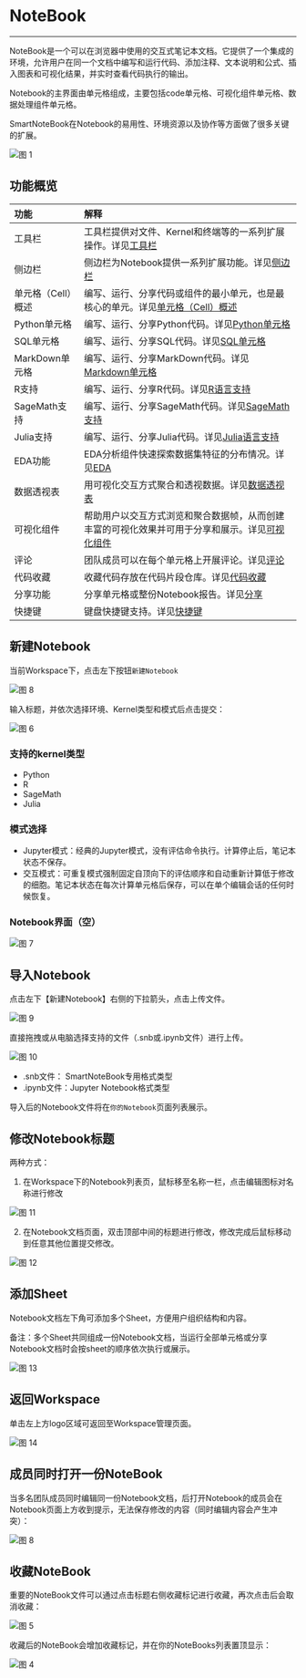 # NoteBook
---
<!-- NoteBook是一个可以在浏览器中使用的交互式笔记本文档，它的核心任务是通过将文字、代码、图表、公式、结论都整合在一个文档中，能够将整个分析过程完整清晰地表述，并能够以网页的形式进行分享。

Notebook可以实现将代码、文字完美结合起来，因此非常适合从事机器学习、数据分析等数据科学工作的人员使用。

逻辑视图的主界面由单元组成，包括“代码”单元、“标记和文本”单元、输入参数以及“显示”单元（如“表格显示”单元）。
然而，Hex在一些关键方面扩展了笔记本电脑模型： -->

NoteBook是一个可以在浏览器中使用的交互式笔记本文档。它提供了一个集成的环境，允许用户在同一个文档中编写和运行代码、添加注释、文本说明和公式、插入图表和可视化结果，并实时查看代码执行的输出。

Notebook的主界面由单元格组成，主要包括code单元格、可视化组件单元格、数据处理组件单元格。

SmartNoteBook在Notebook的易用性、环境资源以及协作等方面做了很多关键的扩展。

![图 1](../images/4439cf1646f26c013a25d09d6b415cdf9e6f92d065c2246365138e148ea4ad79.png)  

## 功能概览

| 功能 | 解释 | 
| :-----| :---- | 
| 工具栏 | 工具栏提供对文件、Kernel和终端等的一系列扩展操作。详见<a href="./Toolbar.md" title="工具栏">工具栏</a>  | 
| 侧边栏 | 侧边栏为Notebook提供一系列扩展功能。详见<a href="./Sidebar.md" title="侧边栏">侧边栏</a>   | 
| 单元格（Cell）概述 | 编写、运行、分享代码或组件的最小单元，也是最核心的单元。详见<a href="./Cell.md" title="单元格（Cell）概述">单元格（Cell）概述</a>   | 
| Python单元格 | 编写、运行、分享Python代码。详见<a href="./Python.md" title="Python单元格">Python单元格</a>   | 
| SQL单元格 | 编写、运行、分享SQL代码。详见<a href="./SQL.md" title="SQL单元格">SQL单元格</a>   | 
| MarkDown单元格 | 编写、运行、分享MarkDown代码。详见<a href="./Markdown.md" title="Markdown单元格">Markdown单元格</a>   | 
| R支持 | 编写、运行、分享R代码。详见<a href="./R.md" title="R单元格">R语言支持</a>   | 
| SageMath支持 | 编写、运行、分享SageMath代码。详见<a href="./SageMath.md" title="SageMath单元格">SageMath支持</a>   | 
| Julia支持 | 编写、运行、分享Julia代码。详见<a href="./Julia.md" title="Julia单元格">Julia语言支持</a>   | 
| EDA功能 | EDA分析组件快速探索数据集特征的分布情况。详见<a href="./EDA.md" title="EDA">EDA</a> | 
| 数据透视表 | 用可视化交互方式聚合和透视数据。详见<a href="./DataTransform.md" title="数据透视表">数据透视表</a> | 
| 可视化组件 | 帮助用户以交互方式浏览和聚合数据帧，从而创建丰富的可视化效果并可用于分享和展示。详见<a href="./Visualization.md" title="可视化组件">可视化组件</a> | 
| 评论 | 团队成员可以在每个单元格上开展评论。详见<a href="./Comments.md" title="评论">评论</a> |
| 代码收藏 | 收藏代码存放在代码片段仓库。详见<a href="./Collections.md" title="代码收藏">代码收藏</a> |  
| 分享功能 | 分享单元格或整份Notebook报告。详见<a href="./Share.md" title="分享">分享</a> | 
| 快捷键 | 键盘快捷键支持。详见<a href="./Shortcuts.md" title="快捷键">快捷键</a> | 

## 新建Notebook

<span id="newnb"></span>

当前Workspace下，点击左下按钮`新建Notebook`

![图 8](../images/createnote.png)  

输入标题，并依次选择环境、Kernel类型和模式后点击提交：

![图 6](../images/notebook_ker.png)  

### 支持的kernel类型

  * Python
  * R
  * SageMath
  * Julia

### 模式选择

  * Jupyter模式：经典的Jupyter模式，没有评估命令执行。计算停止后，笔记本状态不保存。
  * 交互模式：可重复模式强制固定自顶向下的评估顺序和自动重新计算低于修改的细胞。笔记本状态在每次计算单元格后保存，可以在单个编辑会话的任何时候恢复。
  
### Notebook界面（空）

![图 7](../images/newnotebooks.png)  

## 导入Notebook

点击左下【新建Notebook】右侧的下拉箭头，点击上传文件。  

![图 9](../images/importfile.png)  
 
直接拖拽或从电脑选择支持的文件（.snb或.ipynb文件）进行上传。

![图 10](../images/uploadfile.png)  

- .snb文件： SmartNoteBook专用格式类型
- .ipynb文件：Jupyter Notebook格式类型

导入后的Notebook文件将在`你的Notebook`页面列表展示。  

## 修改Notebook标题

两种方式：

1. 在Workspace下的Notebook列表页，鼠标移至名称一栏，点击编辑图标对名称进行修改

![图 11](../images/alter.png)  

2. 在Notebook文档页面，双击顶部中间的标题进行修改，修改完成后鼠标移动到任意其他位置提交修改。  

![图 12](../images/alter2.png)  

## 添加Sheet

Notebook文档左下角可添加多个Sheet，方便用户组织结构和内容。

备注：多个Sheet共同组成一份Notebook文档，当运行全部单元格或分享Notebook文档时会按sheet的顺序依次执行或展示。

![图 13](../images/sheets.png)  

## 返回Workspace

单击左上方logo区域可返回至Workspace管理页面。

![图 14](../images/logoarea.png)  

## 成员同时打开一份NoteBook

当多名团队成员同时编辑同一份Notebook文档，后打开Notebook的成员会在Notebook页面上方收到提示，无法保存修改的内容（同时编辑内容会产生冲突）：

![图 8](../images/confli.png)  

## 收藏NoteBook

重要的NoteBook文件可以通过点击标题右侧收藏标记进行收藏，再次点击后会取消收藏：

![图 5](../images/%E6%94%B6%E8%97%8FNoteBooks%E6%88%90%E5%8A%9F%E5%92%8C%E5%8F%96%E6%B6%88.gif)  

收藏后的NoteBook会增加收藏标记，并在你的NoteBooks列表置顶显示：

![图 4](../images/%E7%BD%AE%E9%A1%B6%E5%90%8E%E7%9A%84notebook.png)  

